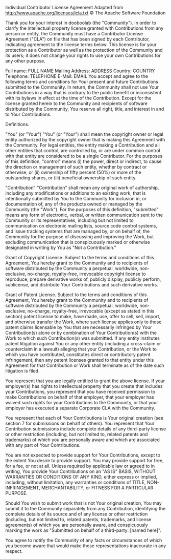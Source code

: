 Individual Contributor License Agreement Adapted from http://www.apache.org/licenses/icla.txt © The Apache Software Foundation

Thank you for your interest in dooboolab (the "Community"). In order to clarify the intellectual property license granted with Contributions from any person or entity, the Community must have a Contributor License Agreement ("CLA") on file that has been signed by each Contributor, indicating agreement to the license terms below. This license is for your protection as a Contributor as well as the protection of the Community and its users; it does not change your rights to use your own Contributions for any other purpose.

Full name: FULL NAME Mailing Address: ADDRESS Country: COUNTRY Telephone: TELEPHONE E-Mail: EMAIL You accept and agree to the following terms and conditions for Your present and future Contributions submitted to the Community. In return, the Community shall not use Your Contributions in a way that is contrary to the public benefit or inconsistent with its bylaws in effect at the time of the Contribution. Except for the license granted herein to the Community and recipients of software distributed by the Community, You reserve all right, title, and interest in and to Your Contributions.

Definitions.

"You" (or "Your") "You" (or "Your") shall mean the copyright owner or legal entity authorized by the copyright owner that is making this Agreement with the Community. For legal entities, the entity making a Contribution and all other entities that control, are controlled by, or are under common control with that entity are considered to be a single Contributor. For the purposes of this definition, "control" means (i) the power, direct or indirect, to cause the direction or management of such entity, whether by contract or otherwise, or (ii) ownership of fifty percent (50%) or more of the outstanding shares, or (iii) beneficial ownership of such entity.

"Contribution" "Contribution" shall mean any original work of authorship, including any modifications or additions to an existing work, that is intentionally submitted by You to the Community for inclusion in, or documentation of, any of the products owned or managed by the Community (the "Work"). For the purposes of this definition, "submitted" means any form of electronic, verbal, or written communication sent to the Community or its representatives, including but not limited to communication on electronic mailing lists, source code control systems, and issue tracking systems that are managed by, or on behalf of, the Community for the purpose of discussing and improving the Work, but excluding communication that is conspicuously marked or otherwise designated in writing by You as "Not a Contribution."

Grant of Copyright License. Subject to the terms and conditions of this Agreement, You hereby grant to the Community and to recipients of software distributed by the Community a perpetual, worldwide, non-exclusive, no-charge, royalty-free, irrevocable copyright license to reproduce, prepare derivative works of, publicly display, publicly perform, sublicense, and distribute Your Contributions and such derivative works.

Grant of Patent License. Subject to the terms and conditions of this Agreement, You hereby grant to the Community and to recipients of software distributed by the Community a perpetual, worldwide, non-exclusive, no-charge, royalty-free, irrevocable (except as stated in this section) patent license to make, have made, use, offer to sell, sell, import, and otherwise transfer the Work, where such license applies only to those patent claims licensable by You that are necessarily infringed by Your Contribution(s) alone or by combination of Your Contribution(s) with the Work to which such Contribution(s) was submitted. If any entity institutes patent litigation against You or any other entity (including a cross-claim or counterclaim in a lawsuit) alleging that your Contribution, or the Work to which you have contributed, constitutes direct or contributory patent infringement, then any patent licenses granted to that entity under this Agreement for that Contribution or Work shall terminate as of the date such litigation is filed.

You represent that you are legally entitled to grant the above license. If your employer(s) has rights to intellectual property that you create that includes your Contributions, you represent that you have received permission to make Contributions on behalf of that employer, that your employer has waived such rights for your Contributions to the Community, or that your employer has executed a separate Corporate CLA with the Community.

You represent that each of Your Contributions is Your original creation (see section 7 for submissions on behalf of others). You represent that Your Contribution submissions include complete details of any third-party license or other restriction (including, but not limited to, related patents and trademarks) of which you are personally aware and which are associated with any part of Your Contributions.

You are not expected to provide support for Your Contributions, except to the extent You desire to provide support. You may provide support for free, for a fee, or not at all. Unless required by applicable law or agreed to in writing, You provide Your Contributions on an "AS IS" BASIS, WITHOUT WARRANTIES OR CONDITIONS OF ANY KIND, either express or implied, including, without limitation, any warranties or conditions of TITLE, NON- INFRINGEMENT, MERCHANTABILITY, or FITNESS FOR A PARTICULAR PURPOSE.

Should You wish to submit work that is not Your original creation, You may submit it to the Community separately from any Contribution, identifying the complete details of its source and of any license or other restriction (including, but not limited to, related patents, trademarks, and license agreements) of which you are personally aware, and conspicuously marking the work as "Submitted on behalf of a third-party: [named here]".

You agree to notify the Community of any facts or circumstances of which you become aware that would make these representations inaccurate in any respect.
